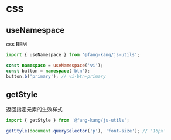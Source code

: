 # css

## useNamespace

css BEM

```typescript
import { useNamespace } from '@fang-kang/js-utils';

const namespace = useNamespace('vi');
const button = namespace('btn');
button.b('primary'); // vi-btn-primary
```

## getStyle

返回指定元素的生效样式

```typescript
import { getStyle } from '@fang-kang/js-utils';

getStyle(document.querySelector('p'), 'font-size'); // '16px'
```
